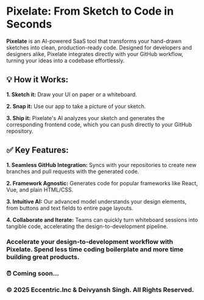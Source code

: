 # Pixelate: From Sketch to Code in Seconds

**Pixelate** is an AI-powered SaaS tool that transforms your hand-drawn sketches into clean, production-ready code. Designed for developers and designers alike, Pixelate integrates directly with your GitHub workflow, turning your ideas into a codebase effortlessly.

## 💡 How it Works:

**1. Sketch it:** Draw your UI on paper or a whiteboard.

**2. Snap it:** Use our app to take a picture of your sketch.

**3. Ship it:** Pixelate's AI analyzes your sketch and generates the corresponding frontend code, which you can push directly to your GitHub repository.

## ✅ Key Features:

**1. Seamless GitHub Integration:** Syncs with your repositories to create new branches and pull requests with the generated code.

**2. Framework Agnostic:** Generates code for popular frameworks like React, Vue, and plain HTML/CSS.

**3. Intuitive AI:** Our advanced model understands your design elements, from buttons and text fields to entire page layouts.

**4. Collaborate and Iterate:** Teams can quickly turn whiteboard sessions into tangible code, accelerating the design-to-development pipeline.

### Accelerate your design-to-development workflow with Pixelate. Spend less time coding boilerplate and more time building great products.

### ⏰ Coming soon...

### © 2025 Eccentric.Inc & Deivyansh Singh. All Rights Reserved.
